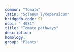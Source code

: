 ```yaml
---
common: "Tomato"
latin: "Solanum lycopersicum"
bridgedb-code: Sl
ncbi: " 4081"
title: "Tomato pathways"
description:
homology: 
group: "Plants"
---
```

